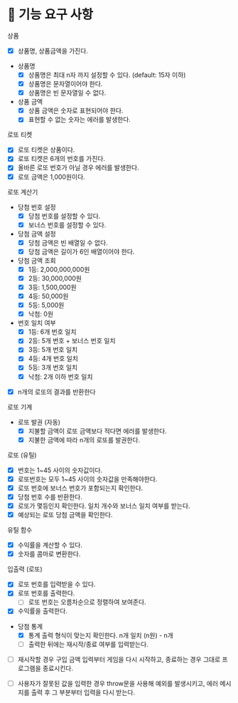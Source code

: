 # 🎯 기능 요구 사항

상품
- [x] 상품명, 상품금액을 가진다.
- 상품명
  - [x] 상품명은 최대 n자 까지 설정할 수 있다. (default: 15자 이하)
  - [x] 상품명은 문자열이어야 한다.
  - [x] 상품명은 빈 문자열일 수 없다.
- 상품 금액
  - [x] 상품 금액은 숫자로 표현되어야 한다.
  - [x] 표현할 수 없는 숫자는 에러를 발생한다.

로또 티켓
- [x] 로또 티켓은 상품이다.
- [x] 로또 티켓은 6개의 번호를 가진다.
- [x] 올바른 로또 번호가 아닐 경우 에러를 발생한다.
- [x] 로또 금액은 1,000원이다.

로또 계산기
- 당첨 번호 설정
  - [x] 당첨 번호를 설정할 수 있다.
  - [x] 보너스 번호를 설정할 수 있다.
- 당첨 금액 설정
  - [x] 당첨 금액은 빈 배열일 수 없다.
  - [x] 당첨 금액은 길이가 6인 배열이어야 한다.
- 당첨 금액 조회
  - [x] 1등: 2,000,000,000원
  - [x] 2등: 30,000,000원
  - [x] 3등: 1,500,000원
  - [x] 4등: 50,000원
  - [x] 5등: 5,000원
  - [x] 낙첨: 0원
- 번호 일치 여부
  - [x] 1등: 6개 번호 일치
  - [x] 2등: 5개 번호 + 보너스 번호 일치
  - [x] 3등: 5개 번호 일치
  - [x] 4등: 4개 번호 일치
  - [x] 5등: 3개 번호 일치
  - [x] 낙첨: 2개 이하 번호 일치
- [x] n개의 로또의 결과를 반환한다

로또 기계
- 로또 발권 (자동)
  - [x] 지불할 금액이 로또 금액보다 적다면 에러를 발생한다.
  - [x] 지불한 금액에 따라 n개의 로또를 발권한다.
 
로또 (유틸)
- [x] 번호는 1~45 사이의 숫자값이다.
- [x] 로또번호는 모두 1~45 사이의 숫자값을 만족해야한다.
- [x] 로또 번호에 보너스 번호가 포함되는지 확인한다.
- [x] 당첨 번호 수를 반환한다.
- [x] 로또가 몇등인지 확인한다. 일치 개수와 보너스 일치 여부를 받는다.
- [x] 예상되는 로또 당첨 금액을 확인한다.

유틸 함수
- [x] 수익률을 계산할 수 있다.
- [x] 숫자를 콤마로 변환한다.

입출력 (로또)
- [x] 로또 번호를 입력받을 수 있다.
- [x] 로또 번호를 출력한다.
  - [ ] 로또 번호는 오름차순으로 정렬하여 보여준다.
- [x] 수익률을 출력한다.
- 당첨 통계
  - [x] 통계 출력 형식이 맞는지 확인한다. n개 일치 (n원) - n개
  - [ ] 출력한 뒤에는 재시작/종료 여부를 입력받는다.
- [ ] 재시작할 경우 구입 금액 입력부터 게임을 다시 시작하고, 종료하는 경우 그대로 프로그램을 종료시킨다.
- [ ] 사용자가 잘못된 값을 입력한 경우 throw문을 사용해 예외를 발생시키고, 에러 메시지를 출력 후 그 부분부터 입력을 다시 받는다.

